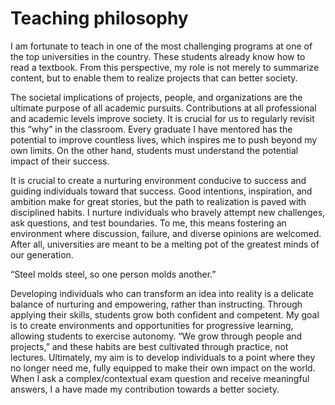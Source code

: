 # Teaching philosophy

I am fortunate to teach in one of the most challenging programs at one of the top universities in the country. These students already know how to read a textbook. From this perspective, my role is not merely to summarize content, but to enable them to realize projects that can better society.

The societal implications of projects, people, and organizations are the ultimate purpose of all academic pursuits. Contributions at all professional and academic levels improve society. It is crucial for us to regularly revisit this “why” in the classroom. Every graduate I have mentored has the potential to improve countless lives, which inspires me to push beyond my own limits. On the other hand, students must understand the potential impact of their success.

It is crucial to create a nurturing environment conducive to success and guiding individuals toward that success. Good intentions, inspiration, and ambition make for great stories, but the path to realization is paved with disciplined habits. I nurture individuals who bravely attempt new challenges, ask questions, and test boundaries. To me, this means fostering an environment where discussion, failure, and diverse opinions are welcomed. After all, universities are meant to be a melting pot of the greatest minds of our generation.

“Steel molds steel, so one person molds another.”

Developing individuals who can transform an idea into reality is a delicate balance of nurturing and empowering, rather than instructing. Through applying their skills, students grow both confident and competent. My goal is to create environments and opportunities for progressive learning, allowing students to exercise autonomy. “We grow through people and projects,” and these habits are best cultivated through practice, not lectures. Ultimately, my aim is to develop individuals to a point where they no longer need me, fully equipped to make their own impact on the world. When I ask a complex/contextual exam question and receive meaningful answers, I a have made my contribution towards a better society.

